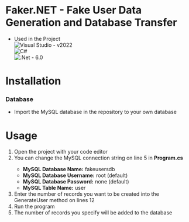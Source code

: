 # Faker.NET - Fake User Data Generation and Database Transfer
- Used in the Project <br>
![Visual Studio](https://img.shields.io/badge/Visual%20Studio-5C2D91.svg?style=for-the-badge&logo=visual-studio&logoColor=white) - v2022<br>
![C#](https://img.shields.io/badge/c%23-%23239120.svg?style=for-the-badge&logo=c-sharp&logoColor=white)<br>
![.Net](https://img.shields.io/badge/.NET-5C2D91?style=for-the-badge&logo=.net&logoColor=white) - 6.0<br>

# Installation

<h3>Database</h3>
<ul>
  <li>Import the MySQL database in the repository to your own database</li>
</ul>

# Usage
<ol>
  <li>Open the project with your code editor</li>
  <li>You can change the MySQL connection string on line 5 in <strong>Program.cs</strong></li>
  <ul>
    <li><strong>MySQL Database Name:</strong> fakeusersdb</li>
    <li><strong>MySQL Database Username:</strong> root (default)</li>
    <li><strong>MySQL Database Password:</strong> none (default)</li>
    <li><strong>MySQL Table Name:</strong> user</li>
  </ul>
  <li>Enter the number of records you want to be created into the GenerateUser method on lines 12</li>
  <li>Run the program</li>
  <li>The number of records you specify will be added to the database</li>
</ol>
